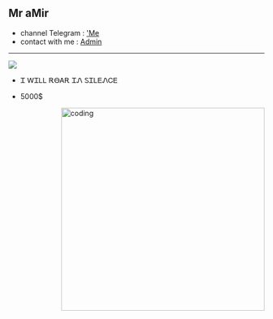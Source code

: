 ## Mr aMir

- channel Telegram : <a href="https://t.me/theLVah">'Me</a>
- contact with me : <a href="https://t.me/developer_as">Admin</a>

-------------------------- 
<img src="https://s6.uupload.ir/files/0b2c1acd905b78656e42f3b16334e340_964.jpg">

- Ꮖ ᎳᏆᏞᏞ ᎡᎾᎪᎡ ᏆᏁ ᏚᏆᏞᎬᏁᏟᎬ


- 5000$
<img align="right" alt="coding" width="400" src="https://media1.giphy.com/media/qgQUggAC3Pfv687qPC/giphy.gif">

